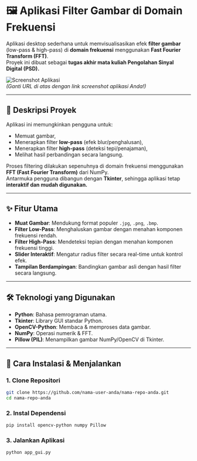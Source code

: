 # 🖼️ Aplikasi Filter Gambar di Domain Frekuensi

Aplikasi desktop sederhana untuk memvisualisasikan efek **filter gambar** (low-pass & high-pass) di **domain frekuensi** menggunakan **Fast Fourier Transform (FFT)**.  
Proyek ini dibuat sebagai **tugas akhir mata kuliah Pengolahan Sinyal Digital (PSD).**

![Screenshot Aplikasi](https://github.com/nama-user-anda/nama-repo-anda/blob/main/screenshot.png)  
*(Ganti URL di atas dengan link screenshot aplikasi Anda!)*

---

## 📜 Deskripsi Proyek
Aplikasi ini memungkinkan pengguna untuk:
- Memuat gambar,
- Menerapkan filter **low-pass** (efek blur/penghalusan),
- Menerapkan filter **high-pass** (deteksi tepi/penajaman),
- Melihat hasil perbandingan secara langsung.  

Proses filtering dilakukan sepenuhnya di domain frekuensi menggunakan **FFT (Fast Fourier Transform)** dari NumPy.  
Antarmuka pengguna dibangun dengan **Tkinter**, sehingga aplikasi tetap **interaktif dan mudah digunakan.**

---

## ✨ Fitur Utama
- **Muat Gambar**: Mendukung format populer `.jpg`, `.png`, `.bmp`.  
- **Filter Low-Pass**: Menghaluskan gambar dengan menahan komponen frekuensi rendah.  
- **Filter High-Pass**: Mendeteksi tepian dengan menahan komponen frekuensi tinggi.  
- **Slider Interaktif**: Mengatur radius filter secara real-time untuk kontrol efek.  
- **Tampilan Berdampingan**: Bandingkan gambar asli dengan hasil filter secara langsung.  

---

## 🛠️ Teknologi yang Digunakan
- **Python**: Bahasa pemrograman utama.  
- **Tkinter**: Library GUI standar Python.  
- **OpenCV-Python**: Membaca & memproses data gambar.  
- **NumPy**: Operasi numerik & FFT.  
- **Pillow (PIL)**: Menampilkan gambar NumPy/OpenCV di Tkinter.  

---

## 🚀 Cara Instalasi & Menjalankan

### 1. Clone Repositori
```bash
git clone https://github.com/nama-user-anda/nama-repo-anda.git
cd nama-repo-anda
```

### 2. Instal Dependensi
```bash
pip install opencv-python numpy Pillow
```

### 3. Jalankan Aplikasi
```bash
python app_gui.py
```
